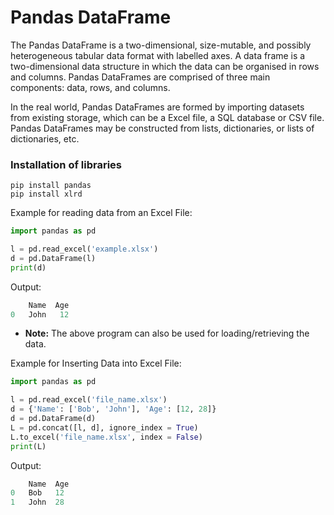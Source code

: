 # Pandas DataFrame

The Pandas DataFrame is a two-dimensional, size-mutable, and possibly heterogeneous tabular data format with labelled axes. A data frame is a two-dimensional data structure in which the data can be organised in rows and columns. Pandas DataFrames are comprised of three main components: data, rows, and columns.

In the real world, Pandas DataFrames are formed by importing datasets from existing storage, which can be a Excel file, a SQL database or CSV file. Pandas DataFrames may be constructed from lists, dictionaries, or lists of dictionaries, etc.


### Installation of libraries

`pip install pandas` <br/>
`pip install xlrd`


Example for reading data from an Excel File:

```python
import pandas as pd

l = pd.read_excel('example.xlsx')
d = pd.DataFrame(l)
print(d)
```
Output:
```python
    Name  Age
0   John   12
```

- **Note:** The above program can also be used for loading/retrieving the data.


Example for Inserting Data into Excel File:

```python
import pandas as pd

l = pd.read_excel('file_name.xlsx')
d = {'Name': ['Bob', 'John'], 'Age': [12, 28]}
d = pd.DataFrame(d)
L = pd.concat([l, d], ignore_index = True)
L.to_excel('file_name.xlsx', index = False)
print(L)
```

Output:
```python
    Name  Age
0   Bob   12
1   John  28
```

